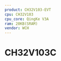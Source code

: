 ```yaml
---
product: CH32V103-EVT
cpu: CH32V103
cpu_core: QingKe V3A
ram: 20KB(SRAM)
vendor: WCH
---
```


# CH32V103C

